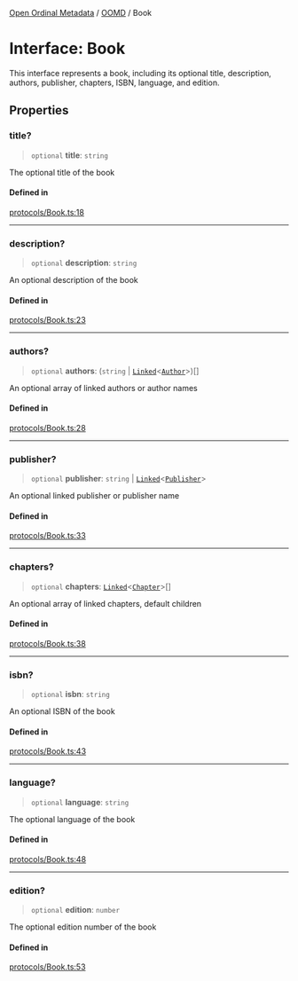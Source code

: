 [Open Ordinal Metadata](../../README.md) / [OOMD](../README.md) / Book

# Interface: Book

This interface represents a book, including its optional title, description,
authors, publisher, chapters, ISBN, language, and edition.

## Properties

### title?

> `optional` **title**: `string`

The optional title of the book

#### Defined in

[protocols/Book.ts:18](https://github.com/open-ordinal/open-ordinal-metadata/blob/3d1c7e7991626e590ad48c7df8a3780adeeff6fe/src/protocols/Book.ts#L18)

***

### description?

> `optional` **description**: `string`

An optional description of the book

#### Defined in

[protocols/Book.ts:23](https://github.com/open-ordinal/open-ordinal-metadata/blob/3d1c7e7991626e590ad48c7df8a3780adeeff6fe/src/protocols/Book.ts#L23)

***

### authors?

> `optional` **authors**: (`string` \| [`Linked`](../type-aliases/Linked.md)\<[`Author`](Author.md)\>)[]

An optional array of linked authors or author names

#### Defined in

[protocols/Book.ts:28](https://github.com/open-ordinal/open-ordinal-metadata/blob/3d1c7e7991626e590ad48c7df8a3780adeeff6fe/src/protocols/Book.ts#L28)

***

### publisher?

> `optional` **publisher**: `string` \| [`Linked`](../type-aliases/Linked.md)\<[`Publisher`](Publisher.md)\>

An optional linked publisher or publisher name

#### Defined in

[protocols/Book.ts:33](https://github.com/open-ordinal/open-ordinal-metadata/blob/3d1c7e7991626e590ad48c7df8a3780adeeff6fe/src/protocols/Book.ts#L33)

***

### chapters?

> `optional` **chapters**: [`Linked`](../type-aliases/Linked.md)\<[`Chapter`](Chapter.md)\>[]

An optional array of linked chapters, default children

#### Defined in

[protocols/Book.ts:38](https://github.com/open-ordinal/open-ordinal-metadata/blob/3d1c7e7991626e590ad48c7df8a3780adeeff6fe/src/protocols/Book.ts#L38)

***

### isbn?

> `optional` **isbn**: `string`

An optional ISBN of the book

#### Defined in

[protocols/Book.ts:43](https://github.com/open-ordinal/open-ordinal-metadata/blob/3d1c7e7991626e590ad48c7df8a3780adeeff6fe/src/protocols/Book.ts#L43)

***

### language?

> `optional` **language**: `string`

The optional language of the book

#### Defined in

[protocols/Book.ts:48](https://github.com/open-ordinal/open-ordinal-metadata/blob/3d1c7e7991626e590ad48c7df8a3780adeeff6fe/src/protocols/Book.ts#L48)

***

### edition?

> `optional` **edition**: `number`

The optional edition number of the book

#### Defined in

[protocols/Book.ts:53](https://github.com/open-ordinal/open-ordinal-metadata/blob/3d1c7e7991626e590ad48c7df8a3780adeeff6fe/src/protocols/Book.ts#L53)

